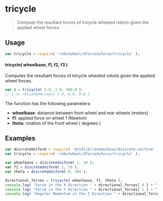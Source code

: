 # tricycle

> Compute the resultant forces of tricycle wheeled robots given the applied wheel forces.

<section class="usage">

## Usage

```javascript
var tricycle = require( 'robotwheel/dforce2wforce/tricycle' );
```

#### tricycle( wheelbase, f1, f2, f3 )

Computes the resultant forces of tricycle wheeled robots given the applied wheel forces.

```javascript
var z = tricycle( 5.0, 2.0, 360.0 );
// z => <Float64Array>[ 2.0, 0.0, 0.0 ]
```

The function has the following parameters:

-  **wheelbase**: distance between front wheel and rear wheels (meters)
-  **f1**: applied force on wheel 1 (Newton)
-  **theta**: rotation of the front wheel ( degrees )

</section>

<!-- ./usage -->

<section class="examples">

## Examples

```javascript
var discreteUniform = require( '@stdlib/random/base/discrete-uniform' );
var tricycle = require( 'robotwheel/dforce2wforce/tricycle' );

var wheelbase = discreteUniform( 1, 10 );
var f1 = discreteUniform( 1, 10 );
var theta = discreteUniform( 0, 360 );

directional_forces = tricycle( wheelbase, f1, theta );
console.log( "Force in the X Direction " + directional_forces[ 0 ] + " Newton" );
console.log( "Force in the Y Direction " + directional_forces[ 1 ] + " Newton" );
console.log( "Angular Momentum in the Z Direction " + directional_forces[ 2 ] + " Nm" );
```